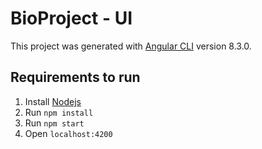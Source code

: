 # BioProject - UI

This project was generated with [Angular CLI](https://github.com/angular/angular-cli) version 8.3.0.

## Requirements to run
1. Install [Nodejs](https://nodejs.org/en/)
2. Run `npm install`
3. Run `npm start`
4. Open `localhost:4200`